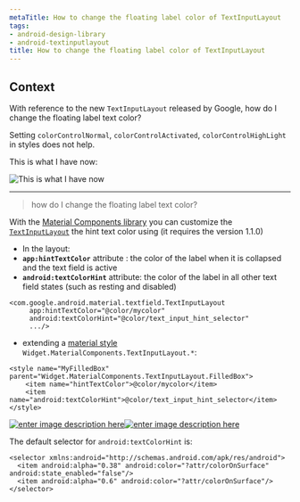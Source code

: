 ```yaml
---
metaTitle: How to change the floating label color of TextInputLayout
tags:
- android-design-library
- android-textinputlayout
title: How to change the floating label color of TextInputLayout
---
```


## Context

With reference to the new `TextInputLayout` released by Google, how do I change the floating label text color?


Setting `colorControlNormal`, `colorControlActivated`, `colorControlHighLight` in styles does not help.


This is what I have now:


![This is what I have now](https://i.stack.imgur.com/EES16.png)



---


> 
> how do I change the floating label text color?
> 
> 
> 


With the [Material Components library](https://github.com/material-components/material-components-android) you can customize the [`TextInputLayout`](https://github.com/material-components/material-components-android/blob/master/docs/components/TextField.md) the hint text color using (it requires the version 1.1.0)


* In the layout:
* **`app:hintTextColor`** attribute : the color of the label when it is collapsed and the text field is active
* **`android:textColorHint`** attribute: the color of the label in all other text field states (such as resting and disabled)



```
<com.google.android.material.textfield.TextInputLayout
     app:hintTextColor="@color/mycolor"
     android:textColorHint="@color/text_input_hint_selector"
     .../>

```

* extending a [material style](https://github.com/material-components/material-components-android/blob/master/docs/components/TextField.md#styles) `Widget.MaterialComponents.TextInputLayout.*`:



```
<style name="MyFilledBox" parent="Widget.MaterialComponents.TextInputLayout.FilledBox">
    <item name="hintTextColor">@color/mycolor</item>
    <item name="android:textColorHint">@color/text_input_hint_selector</item>
</style>

```

[![enter image description here](https://i.stack.imgur.com/xFKiw.png)](https://i.stack.imgur.com/xFKiw.png)[![enter image description here](https://i.stack.imgur.com/XFrja.png)](https://i.stack.imgur.com/XFrja.png)


The default selector for `android:textColorHint` is:



```
<selector xmlns:android="http://schemas.android.com/apk/res/android">
  <item android:alpha="0.38" android:color="?attr/colorOnSurface" android:state_enabled="false"/>
  <item android:alpha="0.6" android:color="?attr/colorOnSurface"/>
</selector>

```
